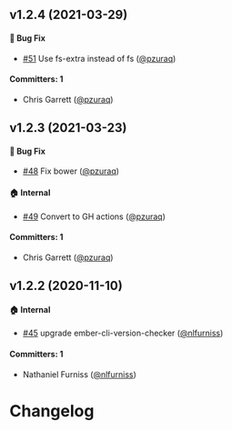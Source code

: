 ## v1.2.4 (2021-03-29)

#### :bug: Bug Fix
* [#51](https://github.com/pzuraq/ember-compatibility-helpers/pull/51) Use fs-extra instead of fs ([@pzuraq](https://github.com/pzuraq))

#### Committers: 1
- Chris Garrett ([@pzuraq](https://github.com/pzuraq))

## v1.2.3 (2021-03-23)

#### :bug: Bug Fix
* [#48](https://github.com/pzuraq/ember-compatibility-helpers/pull/48) Fix bower ([@pzuraq](https://github.com/pzuraq))

#### :house: Internal
* [#49](https://github.com/pzuraq/ember-compatibility-helpers/pull/49) Convert to GH actions ([@pzuraq](https://github.com/pzuraq))

#### Committers: 1
- Chris Garrett ([@pzuraq](https://github.com/pzuraq))

## v1.2.2 (2020-11-10)

#### :house: Internal
* [#45](https://github.com/pzuraq/ember-compatibility-helpers/pull/45) upgrade ember-cli-version-checker ([@nlfurniss](https://github.com/nlfurniss))

#### Committers: 1
- Nathaniel Furniss ([@nlfurniss](https://github.com/nlfurniss))

# Changelog
